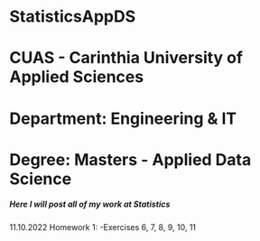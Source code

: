 # StatisticsAppDS
# CUAS - Carinthia University of Applied Sciences
# Department: Engineering & IT
# Degree: Masters - Applied Data Science

##### Here I will post all of my work at Statistics

11.10.2022
Homework 1:
-Exercises 6, 7, 8, 9, 10, 11
